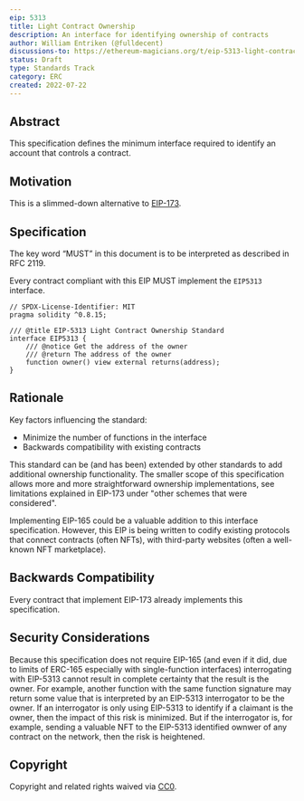 ```yaml
---
eip: 5313
title: Light Contract Ownership
description: An interface for identifying ownership of contracts
author: William Entriken (@fulldecent)
discussions-to: https://ethereum-magicians.org/t/eip-5313-light-contract-ownership/10052
status: Draft
type: Standards Track
category: ERC
created: 2022-07-22
---
```


## Abstract

This specification defines the minimum interface required to identify an account that controls a contract.

## Motivation

This is a slimmed-down alternative to [EIP-173](./eip-173).

## Specification

The key word “MUST” in this document is to be interpreted as described in RFC 2119.

Every contract compliant with this EIP MUST implement the `EIP5313` interface.

```solidity
// SPDX-License-Identifier: MIT
pragma solidity ^0.8.15;

/// @title EIP-5313 Light Contract Ownership Standard
interface EIP5313 {
    /// @notice Get the address of the owner    
    /// @return The address of the owner
    function owner() view external returns(address);
}
```

## Rationale

Key factors influencing the standard: 

- Minimize the number of functions in the interface
- Backwards compatibility with existing contracts

This standard can be (and has been) extended by other standards to add additional ownership functionality. The smaller scope of this specification allows more and more straightforward ownership implementations, see limitations explained in EIP-173 under "other schemes that were considered".

Implementing EIP-165 could be a valuable addition to this interface specification. However, this EIP is being written to codify existing protocols that connect contracts (often NFTs), with third-party websites (often a well-known NFT marketplace).

## Backwards Compatibility

Every contract that implement EIP-173 already implements this specification.

## Security Considerations

Because this specification does not require EIP-165 (and even if it did, due to limits of ERC-165 especially with single-function interfaces) interrogating with EIP-5313 cannot result in complete certainty that the result is the owner. For example, another function with the same function signature may return some value that is interpreted by an EIP-5313 interrogator to be the owner. If an interrogator is only using EIP-5313 to identify if a claimant is the owner, then the impact of this risk is minimized. But if the interrogator is, for example, sending a valuable NFT to the EIP-5313 identified ownwer of any contract on the network, then the risk is heightened.

## Copyright

Copyright and related rights waived via [CC0](../LICENSE.md).
